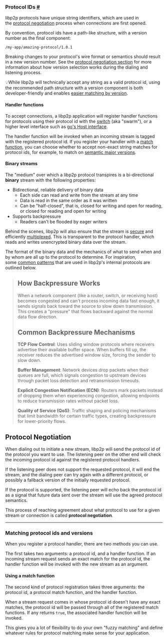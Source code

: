 ### Protocol IDs [#](https://docs.libp2p.io/concepts/fundamentals/protocols/#protocol-ids)

libp2p protocols have unique string identifiers, which are used in the [protocol negotiation](https://docs.libp2p.io/concepts/fundamentals/protocols/#protocol-negotiation) process when connections are first opened.

By convention, protocol ids have a path-like structure, with a version number as the final component:

```
/my-app/amazing-protocol/1.0.1
```

Breaking changes to your protocol's wire format or semantics should result in a new version number. See the [protocol negotiation section](https://docs.libp2p.io/concepts/fundamentals/protocols/#protocol-negotiation) for more information about how version selection works during the dialing and listening process.

💡While libp2p will technically accept any string as a valid protocol id, using the recommended path structure with a version component is both developer-friendly and enables [easier matching by version](https://docs.libp2p.io/concepts/fundamentals/protocols/#match-using-semver).


#### Handler functions 

To accept connections, a libp2p application will register handler functions for protocols using their protocol id with the [switch](https://docs.libp2p.io/concepts/appendix/glossary#switch) (aka "swarm"), or a higher level interface such as [go's Host interface](https://github.com/libp2p/go-libp2p/blob/master/core/host/host.go).

The handler function will be invoked when an incoming stream is tagged with the registered protocol id. If you register your handler with a [match function](https://docs.libp2p.io/concepts/fundamentals/protocols/#using-a-match-function), you can choose whether to accept non-exact string matches for protocol ids, for example, to match on [semantic major versions](https://docs.libp2p.io/concepts/fundamentals/protocols/#match-using-semver).


#### Binary streams 

The "medium" over which a libp2p protocol transpires is a bi-directional **binary** stream with the following properties:

-   Bidirectional, reliable delivery of binary data
    -   Each side can read and write from the stream at any time
    -   Data is read in the same order as it was written
    -   Can be "half-closed", that is, closed for writing and open for reading, or closed for reading and open for writing
-   Supports backpressure
    -   Readers can't be flooded by eager writers

Behind the scenes, libp2p will also ensure that the stream is [secure](https://docs.libp2p.io/concepts/secure-comm/overview/) and efficiently [multiplexed](https://docs.libp2p.io/concepts/multiplex/overview/). This is transparent to the protocol handler, which reads and writes unencrypted binary data over the stream.

The format of the binary data and the mechanics of what to send when and by whom are all up to the protocol to determine. For inspiration, some [common patterns](https://docs.libp2p.io/concepts/fundamentals/protocols/#common-patterns) that are used in libp2p's internal protocols are outlined below.

> 
> How Backpressure Works
> ----------------------
> 
> When a network component (like a router, switch, or receiving host) becomes congested and can't process incoming data fast enough, it sends signals back toward the source to slow down transmission. This creates a "pressure" that flows backward against the normal data flow direction.
> 
> Common Backpressure Mechanisms
> ------------------------------
> 
> **TCP Flow Control**: Uses sliding window protocols where receivers advertise their available buffer space. When buffers fill up, the receiver reduces the advertised window size, forcing the sender to slow down.
> 
> **Buffer Management**: Network devices drop packets when their queues are full, which signals congestion to upstream devices through packet loss detection and retransmission timeouts.
> 
> **Explicit Congestion Notification (ECN)**: Routers mark packets instead of dropping them when experiencing congestion, allowing endpoints to reduce transmission rates without packet loss.
> 
> **Quality of Service (QoS)**: Traffic shaping and policing mechanisms that limit bandwidth for certain traffic types, creating backpressure for lower-priority flows.


Protocol Negotiation 
---------------------

When dialing out to initiate a new stream, libp2p will send the protocol id of the protocol you want to use. The listening peer on the other end will check the incoming protocol id against the registered protocol handlers.

If the listening peer does not support the requested protocol, it will end the stream, and the dialing peer can try again with a different protocol, or possibly a fallback version of the initially requested protocol.

If the protocol is supported, the listening peer will echo back the protocol id as a signal that future data sent over the stream will use the agreed protocol semantics.

This process of reaching agreement about what protocol to use for a given stream or connection is called **protocol negotiation**.

-----------------

### Matching protocol ids and versions 

When you register a protocol handler, there are two methods you can use.

The first takes two arguments: a protocol id, and a handler function. If an incoming stream request sends an exact match for the protocol id, the handler function will be invoked with the new stream as an argument.


#### Using a match function 

The second kind of protocol registration takes three arguments: the protocol id, a protocol match function, and the handler function.

When a stream request comes in whose protocol id doesn't have any exact matches, the protocol id will be passed through all of the registered match functions. If any returns `true`, the associated handler function will be invoked.

This gives you a lot of flexibility to do your own "fuzzy matching" and define whatever rules for protocol matching make sense for your application.